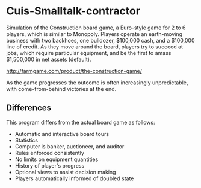 # Cuis-Smalltalk-contractor
Simulation of the Construction board game, a Euro-style game for 2 to 6 players, which is similar to Monopoly. Players operate an earth-moving business with two backhoes, one bulldozer, $100,000 cash, and a $100,000 line of credit. As they move around the board, players try to succeed at jobs, which require particular equipment, and be the first to amass $1,500,000 in net assets (default).

http://farmgame.com/product/the-construction-game/

As the game progresses the outcome is often increasingly unpredictable, with come-from-behind victories at the end.

## Differences ##
This program differs from the actual board game as follows:

- Automatic and interactive board tours
- Statistics
- Computer is banker, auctioneer, and auditor
- Rules enforced consistently
- No limits on equipment quantities
- History of player's progress
- Optional views to assist decision making
- Players automatically informed of doubled state
